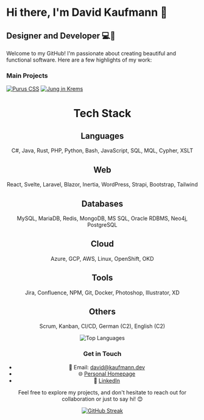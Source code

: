 # Hi there, I'm David Kaufmann 👋

## Designer and Developer 💻🎨

Welcome to my GitHub! I'm passionate about creating beautiful and functional software. Here are a few highlights of my work:

### Main Projects

[![Purus CSS](https://github-readme-stats.vercel.app/api/pin/?username=kaufmann-dev&repo=PurusCss&theme=dark)](https://github.com/kaufmann-dev/PurusCss)
[![Jung in Krems](https://github-readme-stats.vercel.app/api/pin/?username=kaufmann-dev&repo=JungInKrems&theme=dark)](https://github.com/kaufmann-dev/JungInKrems)

<div align="center">

<div align="center">

# Tech Stack

## Languages
C#, Java, Rust, PHP, Python, Bash, JavaScript, SQL, MQL, Cypher, XSLT

## Web
React, Svelte, Laravel, Blazor, Inertia, WordPress, Strapi, Bootstrap, Tailwind

## Databases
MySQL, MariaDB, Redis, MongoDB, MS SQL, Oracle RDBMS, Neo4j, PostgreSQL

## Cloud
Azure, GCP, AWS, Linux, OpenShift, OKD

## Tools
Jira, Confluence, NPM, Git, Docker, Photoshop, Illustrator, XD

## Others
Scrum, Kanban, CI/CD, German (C2), English (C2)

</div>



![Top Languages](https://github-readme-stats.vercel.app/api/top-langs/?username=kaufmann-dev&layout=compact&theme=dark)

### Get in Touch

- 📧 Email: [david@kaufmann.dev](mailto:david@kaufmann.dev)
- 🌐 [Personal Homepage](https://david.kaufman.dev)
- 💼 [LinkedIn](https://www.linkedin.com/in/david-kaufmann-dev)

Feel free to explore my projects, and don't hesitate to reach out for collaboration or just to say hi! 😊

[![GitHub Streak](https://streak-stats.demolab.com?user=kaufmann-dev&theme=transparent&hide_border=true&date_format=j%20M%5B%20Y%5D)](https://git.io/streak-stats)
